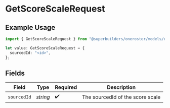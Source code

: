 # GetScoreScaleRequest

## Example Usage

```typescript
import { GetScoreScaleRequest } from "@superbuilders/oneroster/models/operations";

let value: GetScoreScaleRequest = {
  sourcedId: "<id>",
};
```

## Fields

| Field                            | Type                             | Required                         | Description                      |
| -------------------------------- | -------------------------------- | -------------------------------- | -------------------------------- |
| `sourcedId`                      | *string*                         | :heavy_check_mark:               | The sourcedId of the score scale |